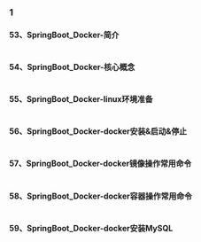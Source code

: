 ### 1

#### 53、SpringBoot_Docker-简介

```java

```

#### 54、SpringBoot_Docker-核心概念

```java

```

#### 55、SpringBoot_Docker-linux环境准备

```java

```

#### 56、SpringBoot_Docker-docker安装&启动&停止

```java

```

#### 57、SpringBoot_Docker-docker镜像操作常用命令

```java

```

#### 58、SpringBoot_Docker-docker容器操作常用命令

```java

```

#### 59、SpringBoot_Docker-docker安装MySQL

```java

```